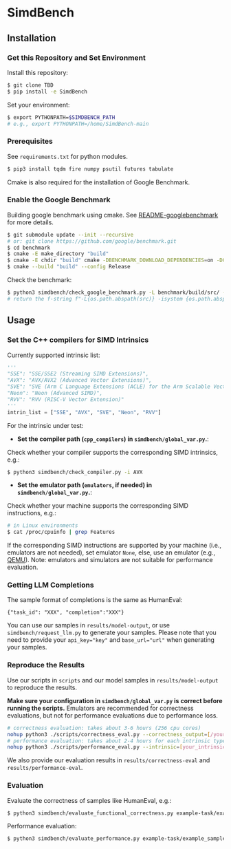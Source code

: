 SimdBench
=============================
## Installation

### Get this Repository and Set Environment
Install this repository:
```bash
$ git clone TBD
$ pip install -e SimdBench
```

Set your environment:
```bash
$ export PYTHONPATH=$SIMDBENCH_PATH
# e.g., export PYTHONPATH=/home/SimdBench-main
```

### Prerequisites
See `requirements.txt` for python modules.
```bash
$ pip3 install tqdm fire numpy psutil futures tabulate
```
Cmake is also required for the installation of Google Benchmark.

### Enable the Google Benchmark
Building google benchmark using cmake. See [README-googlebenchmark](https://github.com/google/benchmark/blob/main/README.md) for more details.
```bash
$ git submodule update --init --recursive
# or: git clone https://github.com/google/benchmark.git
$ cd benchmark
$ cmake -E make_directory "build"
$ cmake -E chdir "build" cmake -DBENCHMARK_DOWNLOAD_DEPENDENCIES=on -DCMAKE_BUILD_TYPE=Release ../
$ cmake --build "build" --config Release
```
Check the benchmark:
```bash
$ python3 simdbench/check_google_benchmark.py -L benchmark/build/src/ -I benchmark/include/
# return the f-string f"-L{os.path.abspath(src)} -isystem {os.path.abspath(include)}" (compiler flag)
```

## Usage

### Set the C++ compilers for SIMD Intrinsics
Currently supported intrinsic list:
```python
'''
"SSE": "SSE/SSE2 (Streaming SIMD Extensions)",
"AVX": "AVX/AVX2 (Advanced Vector Extensions)",
"SVE": "SVE (Arm C Language Extensions (ACLE) for the Arm Scalable Vector Extension (SVE))",
"Neon": "Neon (Advanced SIMD)",
"RVV": "RVV (RISC-V Vector Extension)"
'''
intrin_list = ["SSE", "AVX", "SVE", "Neon", "RVV"]
```

For the intrinsic under test:
- **Set the compiler path (`cpp_compilers`) in `simdbench/global_var.py`.**:

Check whether your compiler supports the corresponding SIMD intrinsics, e.g.:
```bash
$ python3 simdbench/check_compiler.py -i AVX
```

- **Set the emulator path (`emulators`, if needed) in `simdbench/global_var.py`.**:

Check whether your machine supports the corresponding SIMD instructions, e.g.:
```bash
# in Linux environments
$ cat /proc/cpuinfo | grep Features
```

If the corresponding SIMD instructions are supported by your machine (i.e., emulators are not needed), set emulator `None`, else, use an emulator (e.g., [QEMU](https://www.qemu.org/)). Note: emulators and simulators are not suitable for performance evaluation.


### Getting LLM Completions
The sample format of completions is the same as HumanEval:
```
{"task_id": "XXX", "completion":"XXX"}
```

You can use our samples in `results/model-output`, or use `simdbench/request_llm.py` to generate your samples.
Please note that you need to provide your `api_key="key"` and `base_url="url"` when generating your samples.


### Reproduce the Results
Use our scripts in `scripts` and our model samples in `results/model-output` to reproduce the results.

**Make sure your configuration in `simdbench/global_var.py` is correct before running the scripts.** Emulators are recommended for correctness evaluations, but not for performance evaluations due to performance loss.

```bash
# correctness evaluation: takes about 3-6 hours (256 cpu cores)
nohup python3 ./scripts/correctness_eval.py --correctness_output=[/your/output/path] > pass_at_k.out 2>&1 &
# performance evaluation: takes about 2-4 hours for each intrinsic type
nohup python3 ./scripts/performance_eval.py --intrinsic=[your_intrinsic] --performance_output=[/your/output/path] > intrinsic.out 2>&1 &
```

We also provide our evaluation results in `results/correctness-eval` and `results/performance-eval`.

### Evaluation
Evaluate the correctness of samples like HumanEval, e.g.:
```bash
$ python3 simdbench/evaluate_functional_correctness.py example-task/example_samples.jsonl --intrinsic=AVX --problem_file=example-task/example_problem.jsonl
```

Performance evaluation:
```bash
$ python3 simdbench/evaluate_performance.py example-task/example_samples.jsonl --intrinsic=AVX
```